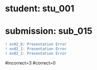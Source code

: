 # student: stu_001
# submission: sub_015

```diff
! ex02_0: Presentation Error
! ex02_1: Presentation Error
! ex02_2: Presentation Error
```
#incorrect=3
#correct=0
